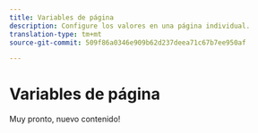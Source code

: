 ```yaml
---
title: Variables de página
description: Configure los valores en una página individual.
translation-type: tm+mt
source-git-commit: 509f86a0346e909b62d237deea71c67b7ee950af

---
```



# Variables de página

Muy pronto, nuevo contenido!
